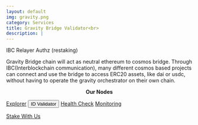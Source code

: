 ```yaml
---
layout: default
img: gravity.png
category: Services
title: Gravity Bridge Validator<br>
description: |
---
```

<div class="col-8">
<span class="badge badge-primary">IBC </span>
<span class="badge badge-primary">Relayer  </span>
<span class="badge badge-primary">Authz (restaking)  </span>
</div>

Gravity Bridge chain will act as neutral ethereum to cosmos bridge. Through IBC(Interblockchain communication), many different cosmos based projects can connect and use the bridge to access ERC20 assets, like dai or usdc, without having to operate the gravity orchestrator on their own chain.

<p align="center"><b>Our Nodes </b></p>
<a href="https://gravity.explorers.guru/validator/gravityvaloper1ssduj8c0cc8kquljvw3ygq9hduvcysnf590lmz" class="btn btn-success margin-top-4" target="_blank">Explorer</a>
<input type="text" id="clip_two" value="gravityvaloper1ssduj8c0cc8kquljvw3ygq9hduvcysnf590lmz" hidden=true>
<button onclick="clip_two_func()"  class="btn btn-warning margin-top-4">ID Validator</button>
<a href="https://health.roomit.xyz/status/gravity-bridge/" class="btn btn-info margin-top-4" target="_blank">Health Check</a>
<a href="/pdf/RoomIT_Gravity Bridge-Grafana.pdf" class="btn btn-success margin-top-4">Monitoring</a> 

<a href="https://wallet.keplr.app/chains/gravity-bridge?modal=validator&chain=gravity-bridge-3&validator_address=gravityvaloper1ssduj8c0cc8kquljvw3ygq9hduvcysnf590lmz&referral=true" class="btn btn-success margin-top-4" target="_blank">Stake With Us</a>
